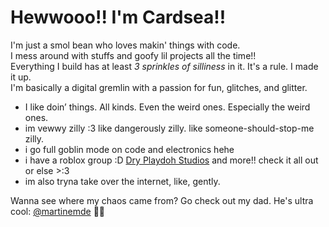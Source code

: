 # Hewwooo!! I'm Cardsea!!

I'm just a smol bean who loves makin' things with code.  
I mess around with stuffs and goofy lil projects all the time!!  
Everything I build has at least *3 sprinkles of silliness* in it. It's a rule. I made it up.  
I'm basically a digital gremlin with a passion for fun, glitches, and glitter.

- I like doin’ things. All kinds. Even the weird ones. Especially the weird ones.  
- im vewwy zilly :3 like dangerously zilly. like someone-should-stop-me zilly.  
- i go full goblin mode on code and electronics hehe  
- i have a roblox group :D [Dry Playdoh Studios](https://www.roblox.com/communities/35357014/Dry-Play-doh-Studios) and more!! check it all out or else >:3  
- im also tryna take over the internet, like, gently.

Wanna see where my chaos came from? Go check out my dad. He's ultra cool:
[@martinemde](https://github.com/MartinEmde) 💼🌟
